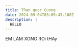 ```yaml
---
title: TRan quoc Cuong
date: 2024-09-04T03:09:43.108Z
description: |
  HELLO
---
```

EM LÀM XONG ROi tHAy